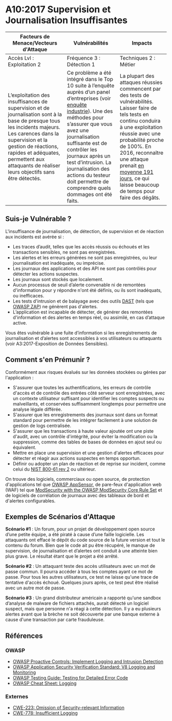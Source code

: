 # A10:2017 Supervision et Journalisation Insuffisantes

| Facteurs de Menace/Vecteurs d'Attaque | Vulnérabilités           | Impacts               |
| -- | -- | -- |
| Accès Lvl : Exploitation 2 | Fréquence 3 : Détection 1 | Techniques 2 : Métier  |
| L’exploitation  des insuffisances de supervision et de journalisation sont à la base de presque tous les incidents majeurs. Les carences dans la supervision et la gestion de réactions, rapides et adéquates, permettent aux attaquants de réaliser leurs objectifs sans être détectés.| Ce problème a été intégré dans le Top 10 suite à l’enquête auprès d’un panel d’entreprises (voir [enquête industrie](https://owasp.blogspot.com/2017/08/owasp-top-10-2017-project-update.html)). Une des méthodes pour s’assurer que vous avez une journalisation suffisante est de contrôler les journaux après un test d’intrusion. La journalisation des actions du testeur doit permettre de comprendre quels dommages ont été faits.| La plupart des attaques réussies commencent par des tests de vulnérabilités. Laisser faire de tels tests en continu conduira à une exploitation réussie avec une probabilité proche de 100%. En 2016, reconnaître une attaque prenait [en moyenne 191 jours](https://www-01.ibm.com/common/ssi/cgi-bin/ssialias?htmlfid=SEL03130WWEN&), ce qui laisse beaucoup de temps pour faire des dégâts. |

## Suis-je Vulnérable ?

L'insuffisance de journalisation, de détection, de supervision et de réaction aux incidents est avérée si :
* Les traces d’audit, telles que les accès réussis ou échoués et les transactions sensibles, ne sont pas enregistrées.
* Les alertes et les erreurs générées ne sont pas enregistrées, ou leur journalisation est inadéquate, ou imprécise.
* Les journaux des applications et des API ne sont pas contrôlés pour détecter les actions suspectes.
* Les journaux sont stockés que localement.
* Aucun processus de seuil d’alerte convenable ni de remontées d'information pour y répondre n'ont été définis, ou ils sont inadéquats, ou inefficaces.
* Les tests d'intrusion et de balayage avec des outils [DAST](https://www.owasp.org/index.php/Category:Vulnerability_Scanning_Tools) (tels que [OWASP ZAP](https://www.owasp.org/index.php/OWASP_Zed_Attack_Proxy_Project)) ne génèrent pas d'alertes.
* L’application est incapable de détecter, de générer des remontées d'information et des alertes en temps réel, ou assimilé, en cas d’attaque active.

Vous êtes vulnérable à une fuite d’information si les enregistrements de journalisation et d’alertes sont accessibles à vos utilisateurs ou attaquants (voir A3:2017-Exposition de Données Sensibles).

## Comment s'en Prémunir ?

Conformément aux risques évalués sur les données stockées ou gérées par l'application :
* S'assurer que toutes les authentifications, les erreurs de contrôle d'accès et de contrôle des entrées côté serveur sont enregistrées, avec un contexte utilisateur suffisant pour identifier les comptes suspects ou malveillants, et conservées suffisamment longtemps pour permettre une analyse légale différée.
* S'assurer que les enregistrements des journaux sont dans un format standard pour permettre de les intégrer facilement à une solution de gestion de logs centralisée.
* S'assurer que les transactions à haute valeur ajoutée ont une piste d'audit, avec un contrôle d'intégrité, pour éviter la modification ou la suppression, comme des tables de bases de données en ajout seul ou équivalent.
* Mettre en place une supervision et une gestion d'alertes efficaces pour détecter et réagir aux actions suspectes en temps opportun.
* Définir ou adopter un plan de réaction et de reprise sur incident, comme celui du [NIST 800-61 rev 2](https://csrc.nist.gov/publications/detail/sp/800-61/rev-2/final) ou ultérieur.

On trouve des logiciels, commerciaux ou open source, de protection d'applications tel que [OWASP AppSensor](https://www.owasp.org/index.php/OWASP_AppSensor_Project), de pare-feux d'application web (WAF) tel que [ModSecurity with the OWASP ModSecurity Core Rule Set](https://www.owasp.org/index.php/Category:OWASP_ModSecurity_Core_Rule_Set_Project) et de logiciels de corrélation de journaux avec des tableaux de bord et d'alertes configurables. 

## Exemples de Scénarios d'Attaque

**Scénario #1** : Un forum, pour un projet de développement open source d’une petite équipe, a été piraté à cause d’une faille logicielle. Les attaquants ont effacé le dépôt du code source de la future version et tout le contenu du forum. Bien que le code ait pu être récupéré, le manque de supervision, de journalisation et d’alertes ont conduit à une atteinte bien plus grave. Le résultat étant que le projet a été arrêté.  

**Scénario #2** : Un attaquant teste des accès utilisateurs avec un mot de passe commun. Il pourra accéder à tous les comptes ayant ce mot de passe. Pour tous les autres utilisateurs, ce test ne laisse qu'une trace de tentative d'accès échoué. Quelques jours après, ce test peut être réalisé avec un autre mot de passe.  

**Scénario #3** : Un grand distributeur américain a rapporté qu'une sandbox d’analyse de malware de fichiers attachés, aurait détecté un logiciel suspect, mais que personne n'a réagi à cette détection. Il y a eu plusieurs alertes avant que la brèche ne soit découverte par une banque externe à cause d'une transaction par carte frauduleuse.

## Références

### OWASP
* [OWASP Proactive Controls: Implement Logging and Intrusion Detection](https://www.owasp.org/index.php/OWASP_Proactive_Controls#8:_Implement_Logging_and_Intrusion_Detection)
* [OWASP Application Security Verification Standard: V8 Logging and Monitoring](https://www.owasp.org/index.php/Category:OWASP_Application_Security_Verification_Standard_Project#tab=Home)
* [OWASP Testing Guide: Testing for Detailed Error Code](https://www.owasp.org/index.php/Category:OWASP_Application_Security_Verification_Standard_Project#tab=Home)
* [OWASP Cheat Sheet: Logging](https://www.owasp.org/index.php/Logging_Cheat_Sheet)

### Externes
* [CWE-223: Omission of Security-relevant Information](https://cwe.mitre.org/data/definitions/223.html)
* [CWE-778: Insufficient Logging](https://cwe.mitre.org/data/definitions/778.html)
